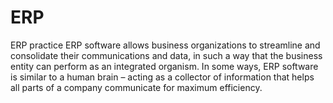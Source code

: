# ERP
ERP practice
ERP software allows business organizations to streamline and consolidate their communications and data, in such a way that the business entity can perform as an integrated organism. 
In some ways, ERP software is similar to a human brain – acting as a collector of information that helps all parts of a company communicate for maximum efficiency.

